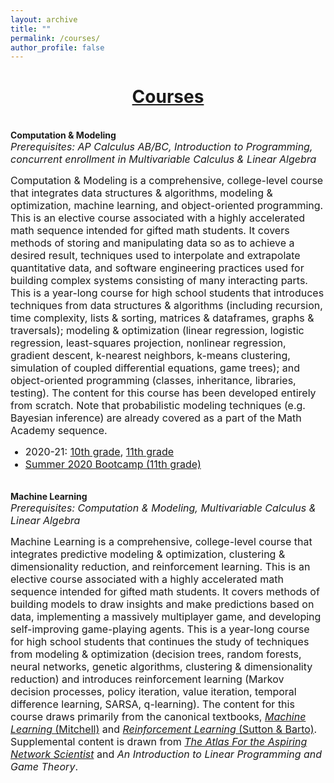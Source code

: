 ```yaml
---
layout: archive
title: ""
permalink: /courses/
author_profile: false
---
```


<!--<div style="width:100%; max-width:800px; margin:auto"> 
    <p><center><b><hr>Links to current assignments: <a class="body" target="_blank" href="https://eurisko-us.github.io/computation-and-modeling-2020-21">Computation & Modeling</a>, <a class="body" target="_blank" href="https://eurisko-us.github.io/machine-learning-2020-21">Machine Learning</a><hr></b></center></p>
    <br>
</div>-->

# [<center>Courses</center>](#top)

<div style="width:100%; max-width:800px; margin:auto">  
    
<br><b>Computation & Modeling</b>
<br><font size="3em"><i>Prerequisites: AP Calculus AB/BC, Introduction to Programming, concurrent enrollment in Multivariable Calculus & Linear Algebra</i></font>
<p><font size="3em">
    Computation & Modeling is a comprehensive, college-level course that integrates data structures & algorithms, modeling & optimization, machine learning, and object-oriented programming. This is an elective course associated with a highly accelerated math sequence intended for gifted math students. It covers methods of storing and manipulating data so as to achieve a desired result, techniques used to interpolate and extrapolate quantitative data, and software engineering practices used for building complex systems consisting of many interacting parts. This is a year-long course for high school students that introduces techniques from data structures & algorithms (including recursion, time complexity, lists & sorting, matrices & dataframes, graphs & traversals); modeling & optimization (linear regression, logistic regression, least-squares projection, nonlinear regression, gradient descent, k-nearest neighbors, k-means clustering, simulation of coupled differential equations, game trees); and object-oriented programming (classes, inheritance, libraries, testing). The content for this course has been developed entirely from scratch. Note that probabilistic modeling techniques (e.g. Bayesian inference) are already covered as a part of the Math Academy sequence.
    </font></p>

<font size="3em"><ul>
    <li>2020-21: <a class="body" target="_blank" href="https://eurisko-us.github.io/computation-and-modeling-2020-21">10th grade</a>, <a class="body" target="_blank" href="https://eurisko-us.github.io/machine-learning-2020-21">11th grade</a></li>
    <li><a class="body" target="_blank" href="https://eurisko-us.github.io/computation-and-modeling-2020-summer">Summer 2020 Bootcamp (11th grade)</a></li>
</ul></font>

</div>


<div style="width:100%; max-width:800px; margin:auto">  

<br><b>Machine Learning</b>
<br><font size="3em"><i>Prerequisites: Computation & Modeling, Multivariable Calculus & Linear Algebra</i></font>
<p><font size="3em">
    Machine Learning is a comprehensive, college-level course that integrates predictive modeling & optimization, clustering & dimensionality reduction, and reinforcement learning. This is an elective course associated with a highly accelerated math sequence intended for gifted math students. It covers methods of building models to draw insights and make predictions based on data, implementing a massively multiplayer game, and developing self-improving game-playing agents. This is a year-long course for high school students that continues the study of techniques from modeling & optimization (decision trees, random forests, neural networks, genetic algorithms, clustering & dimensionality reduction) and introduces reinforcement learning (Markov decision processes, policy iteration, value iteration, temporal difference learning, SARSA, q-learning). The content for this course draws primarily from the canonical textbooks, <a class="body" target="_blank" href="http://www.cs.cmu.edu/~tom/mlbook.html"><i>Machine Learning</i> (Mitchell)</a> and <a class="body" target="_blank" href="http://incompleteideas.net/book/the-book.html"><i>Reinforcement Learning</i> (Sutton & Barto)</a>. Supplemental content is drawn from <a class="body" target="_blank" href="https://www.networkatlas.eu/"><i>The Atlas For the Aspiring Network Scientist</i></a> and <i>An Introduction to Linear Programming and Game Theory</i>.
    </font></p>

</div>
